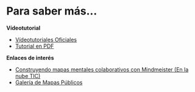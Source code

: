 # Para saber más...

**Vídeotutorial**

*   [Vídeotutoriales Oficiales](http://www.mindmeister.com/blog/tutorial-videos/)
*   [Tutorial en PDF](http://www.mindmeister.com/generic_files/get_file/755480?filetype=attachment_file)

**Enlaces de interés**

*   [Construyendo mapas mentales colaborativos con Mindmeister (En la nube TIC)](http://www.enlanubetic.com.es/2012/02/construyendo-mapas-mentales.html)
*   [Galería de Mapas Públicos](http://www.mindmeister.com/es/public#category=2&order=viewed&lang=es)